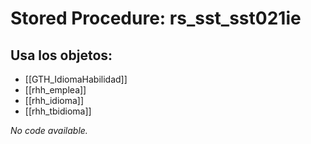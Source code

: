# Stored Procedure: rs_sst_sst021ie

## Usa los objetos:
- [[GTH_IdiomaHabilidad]]
- [[rhh_emplea]]
- [[rhh_idioma]]
- [[rhh_tbidioma]]

*No code available.*

